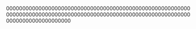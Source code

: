 
00000000000000000000000000000000000000000000000000000000000000000000000000000000000000000000000000000000000000000000000000000000000000
